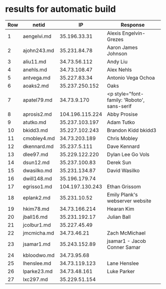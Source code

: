 # results for automatic build
|Row|netid|IP|Response|
|--|-----|--|--------|
|1|aengelvi.md|35.196.33.31|<html> <body> Alexis Engelvin-Grezes </body> </html>|
|2|ajohn243.md|35.231.84.78|<html> <body> Aaron James Johnson </body> </html>|
|3|aliu11.md|34.73.56.112|<html> <body> Andy Liu </body> </html>|
|4|anehls.md|34.73.108.47|<html> <body> Alex Nehls </body> </html>|
|5|antvega.md|35.227.83.34|<html> <body> Antonio Vega Ochoa </body> </html>|
|6|aoaks2.md|35.237.250.152|<html> <body> Oaks </body> </html>|
|7|apatel79.md|34.73.9.170|<html> <head> <meta charset="utf-8"> <link href="https://fonts.googleapis.com/css?family=Roboto:700" rel="stylesheet"> </head> <body> <p style="font-family: 'Roboto', sans-serif|">Ankush Patel</p> </body> </html>|
|8|aprosis2.md|104.196.115.224|<html> <body> Abby Prosise </body> </html>|
|9|atutko.md|35.237.103.197|<html> <body> Adam Tutko </body> </html>|
|10|bkidd3.md|35.227.102.243|<html> <body> Brandon Kidd bkidd3 </body> </html>|
|11|cmobley4.md|34.73.203.189|<html> <body> Chris Mobley </body> </html>|
|12|dkennard.md|35.237.5.111|<html> <body> Dave Kennard </body> </html>|
|13|dlee97.md|35.229.122.220|<html> <body> Dylan Lee Go Vols </body> </html>|
|14|dsun12.md|35.237.100.83|<html> <body> Derek Sun </body> </html>|
|15|dwasilko.md|35.231.134.87|<html> <body> David Wasilko </body> </html>|
|16|dwill148.md|35.196.179.74||
|17|egrisso1.md|104.197.130.243|<html> <body> Ethan Grissom </body> </html>|
|18|eplank2.md|35.231.10.52|<html> <body> Emily Plank's webserver website </body> </html>|
|19|hkim78.md|34.73.166.214|<html> <body> Hearan Kim </body> </html>|
|20|jball16.md|35.231.192.17|<html> <body> Julian Ball </body> </html>|
|21|jcolbur1.md|35.227.45.49||
|22|jmcmicha.md|34.73.46.21|<html> <body> Zach McMichael </body> </html>|
|23|jsamar1.md|35.243.152.89|jsamar1 - Jacob Conner Samar|
|24|kbloodwo.md|34.73.95.68||
|25|lhenslee.md|34.73.119.123|<html> <body> Lane Henslee </body> </html>|
|26|lparke23.md|34.73.48.161|<html> <body> Luke Parker </body> </html>|
|27|lxc297.md|35.229.51.154|<html> <head> <style> body { margin: 0| background-color: #76061e| } .test { background-color: #bf0a30| } .base { margin: 0| padding: 0| width: 100%| height: 50px| color: #ffffff| font-family: "arial", sans-serif| text-align: center| font-size: 20px| } </style> </head> <body> <div class="base" style="background-color: #bf0a30"> Todd Allen </div> <div class="base" style="background-color: #a7092a"></div> <div class="base" style="background-color: #8f0724"></div> </body> </html>|
|28|mbutera.md|34.73.78.249|<html> <body> Matthew Butera </body> </html>|
|29|rderby1.md|35.231.170.229|<html> <body> Russell Derby </body> </html>|
|30|showel17.md|35.202.186.101|<html> <body> <h1> Spencer Howell </h1> </body> </html>|
|31|sshelby3.md|34.73.12.175|<html> <body> Syd Shelby </body> </html>|
|32|ssteinb2.md|34.73.57.203|<html> <body> Samuel Steinberg </body> </html>|
|33|tfry2.md|35.196.210.77|<html> <body> Tanner Fry </body> </html>|
|34|twheaton.md|34.73.119.104|<html> <body> Tucker's New Web Server </body> </html>|
|35|vzenkov.md|35.196.52.158|<html> <body> Viktor Zenkov was here </body> </html>|
|36|yma29.md|34.73.48.64|<html> <body> Yucheng Ma </body> </html>|
|37|ysun60.md|35.237.149.214|<html> <body> Yiming Sun </body> </html>|
| |bhowel13|nothing||
